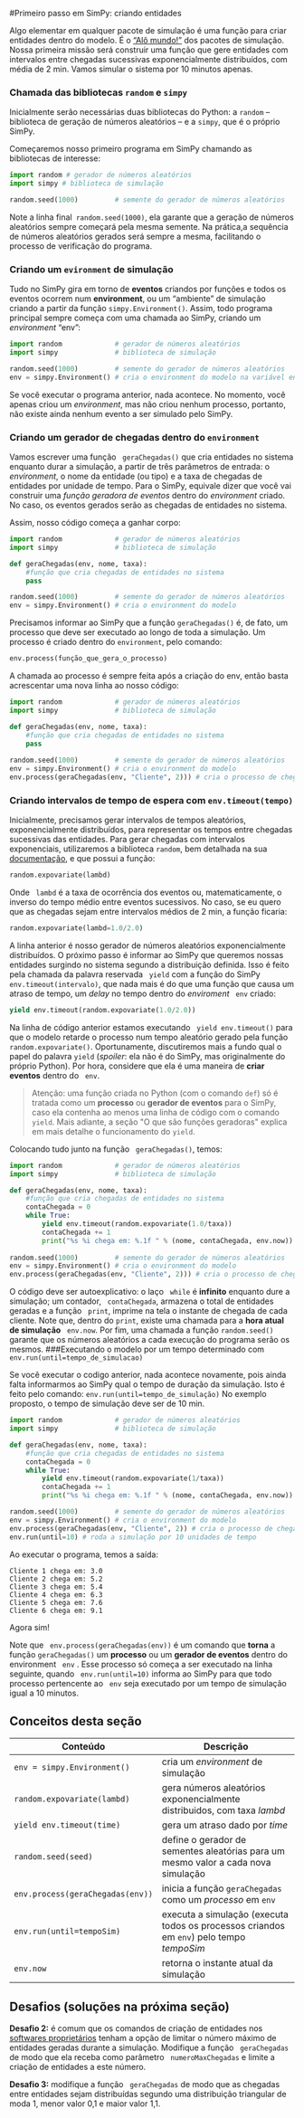 #Primeiro passo em SimPy: criando entidades

Algo elementar em qualquer pacote de simulação é uma função para criar entidades dentro do modelo. É o [“Alô mundo!”](http://pt.wikipedia.org/wiki/Programa_Ol%C3%A1_Mundo) dos pacotes de simulação. Nossa primeira missão será construir uma função que gere entidades  com intervalos entre chegadas sucessivas exponencialmente distribuídos, com média de 2 min. Vamos simular o sistema por 10 minutos apenas.

### Chamada das bibliotecas ```random``` e ```simpy```

Inicialmente serão necessárias duas bibliotecas do Python: a ```random``` – biblioteca de geração de números aleatórios – e a ```simpy```, que é o próprio SimPy.

Começaremos nosso primeiro programa em SimPy chamando as bibliotecas de interesse:

<!---
não seria mais correto dizer que o programa é em Python? (ou Python / Simpy?)
SimPy é a biblioteca...

Não sei...
--->

```python
import random # gerador de números aleatórios
import simpy # biblioteca de simulação

random.seed(1000)         # semente do gerador de números aleatórios
```
Note a linha final``` random.seed(1000)```, ela garante que a geração de números aleatórios sempre começará pela mesma semente. Na prática,a sequência de números aleatórios gerados será sempre a mesma, facilitando o processo de verificação do programa.


### Criando um ```evironment``` de simulação

Tudo no SimPy gira em torno de **eventos** criandos por funções e todos os eventos ocorrem num **environment**, ou um “ambiente” de simulação criando a partir da função ```simpy.Environment()```. 
Assim, todo programa principal sempre começa com uma chamada ao SimPy, criando um *environment*  “env”:

```python
import random             # gerador de números aleatórios
import simpy              # biblioteca de simulação

random.seed(1000)         # semente do gerador de números aleatórios
env = simpy.Environment() # cria o environment do modelo na variável env
```

Se você executar o programa anterior, nada acontece. No momento, você apenas criou um *environment*, mas não criou nenhum processo, portanto, não existe ainda nenhum evento a ser simulado pelo SimPy.

### Criando um gerador de chegadas dentro do ```environment```

Vamos escrever uma função ```
geraChegadas()```
 que cria entidades no sistema enquanto durar a simulação, a partir de três parâmetros de entrada: o *environment*, o nome da entidade (ou tipo) e a taxa de chegadas de entidades por unidade de tempo. Para o SimPy, equivale dizer que você vai construir uma *função geradora de eventos* dentro do *environment* criado. No caso, os eventos gerados serão as chegadas de entidades no sistema.
 
Assim, nosso código começa a ganhar corpo:
```python
import random             # gerador de números aleatórios
import simpy              # biblioteca de simulação

def geraChegadas(env, nome, taxa):
    #função que cria chegadas de entidades no sistema
    pass

random.seed(1000)         # semente do gerador de números aleatórios
env = simpy.Environment() # cria o environment do modelo
```
Precisamos informar ao SimPy que a função ```geraChegadas()``` é, de fato, um processo que deve ser executado ao longo de toda a simulação. Um processo é criado dentro do ```environment```, pelo comando:
```python
env.process(função_que_gera_o_processo)
```
A chamada ao processo é sempre feita após a criação do env, então basta acrescentar uma nova linha ao nosso código:
```python
import random             # gerador de números aleatórios
import simpy              # biblioteca de simulação

def geraChegadas(env, nome, taxa):
    #função que cria chegadas de entidades no sistema
    pass
    
random.seed(1000)         # semente do gerador de números aleatórios
env = simpy.Environment() # cria o environment do modelo
env.process(geraChegadas(env, "Cliente", 2))) # cria o processo de chegadas
```
### Criando intervalos de tempo de espera com ```env.timeout(tempo)```
Inicialmente, precisamos gerar intervalos de tempos aleatórios, exponencialmente distribuídos, para representar os tempos entre chegadas sucessivas das entidades. Para gerar chegadas com intervalos exponenciais, utilizaremos a biblioteca ```random```, bem detalhada na sua [documentação](https://docs.python.org/2/library/random.html), e que possui a função:
```python
random.expovariate(lambd)
```

Onde ```
lambd```
 é a taxa de ocorrência dos eventos ou, matematicamente, o inverso do tempo médio entre eventos sucessivos. No caso, se eu quero que as chegadas sejam entre intervalos médios de 2 min, a função ficaria:
```python
random.expovariate(lambd=1.0/2.0)
```

A linha anterior é nosso gerador de números aleatórios exponencialmente distribuídos. O próximo passo é informar ao SimPy que queremos nossas entidades surgindo no sistema segundo a distribuição definida. Isso é feito pela chamada da palavra reservada ```
yield```
 com a função do SimPy ```
env.timeout(intervalo)```, que nada mais é do que uma função que causa um atraso de tempo, um *delay* no tempo dentro do *enviroment* ```
env```
 criado:

```python
yield env.timeout(random.expovariate(1.0/2.0))
```
Na linha de código anterior estamos executando ```
yield env.timeout()```
 para que o modelo retarde o processo num tempo aleatório gerado pela função ```
random.expovariate()```. Oportunamente, discutiremos mais a fundo qual o papel do palavra ```yield``` (*spoiler*: ela não é do SimPy, mas originalmente do próprio Python). Por hora, considere que ela é uma maneira de **criar eventos** dentro do ```
env```.


> Atenção: uma função criada no Python (com o comando ```def```) só é tratada como um **processo** ou **gerador de eventos** para o SimPy, caso ela contenha ao menos uma linha de código com o comando ```yield```. Mais adiante, a seção "O que são funções geradoras" explica em mais detalhe o funcionamento do ```yield```.

Colocando tudo junto na função ```
geraChegadas()```, temos:
 
```python
import random             # gerador de números aleatórios
import simpy              # biblioteca de simulação

def geraChegadas(env, nome, taxa):
    #função que cria chegadas de entidades no sistema
    contaChegada = 0
    while True:
        yield env.timeout(random.expovariate(1.0/taxa))
        contaChegada += 1
        print("%s %i chega em: %.1f " % (nome, contaChegada, env.now))
        
random.seed(1000)         # semente do gerador de números aleatórios
env = simpy.Environment() # cria o environment do modelo
env.process(geraChegadas(env, "Cliente", 2))) # cria o processo de chegadas
```
O código deve ser autoexplicativo: o laço ```
while```
 é **infinito** enquanto dure a simulação; um contador, ```
contaChegada```, armazena o total de entidades geradas e a função ```
print```, imprime na tela o instante de chegada de cada cliente. Note que, dentro do ```print```, existe uma chamada para a **hora atual de simulação** ```
env.now```. 
Por fim, uma chamada a função ```random.seed()``` garante que os números aleatórios a cada execução do programa serão os mesmos.
###Executando o modelo por um tempo determinado com ```env.run(until=tempo_de_simulacao)```

Se você executar o codigo anterior, nada acontece novamente, pois ainda falta informarmos ao SimPy qual o tempo de duração da simulação. Isto é feito pelo comando: ```env.run(until=tempo_de_simulação)```
No exemplo proposto, o tempo de simulação deve ser de 10 min.

```python
import random             # gerador de números aleatórios
import simpy              # biblioteca de simulação

def geraChegadas(env, nome, taxa):
    #função que cria chegadas de entidades no sistema
    contaChegada = 0
    while True:
        yield env.timeout(random.expovariate(1/taxa))
        contaChegada += 1
        print("%s %i chega em: %.1f " % (nome, contaChegada, env.now))

random.seed(1000)         # semente do gerador de números aleatórios
env = simpy.Environment() # cria o environment do modelo
env.process(geraChegadas(env, "Cliente", 2)) # cria o processo de chegadas
env.run(until=10) # roda a simulação por 10 unidades de tempo
```

Ao executar o programa, temos a saída:
```
Cliente 1 chega em: 3.0 
Cliente 2 chega em: 5.2 
Cliente 3 chega em: 5.4 
Cliente 4 chega em: 6.3 
Cliente 5 chega em: 7.6 
Cliente 6 chega em: 9.1 
```

Agora sim!

Note que ```
env.process(geraChegadas(env))```
 é um comando que **torna** a função ```geraChegadas()``` um **processo** ou um **gerador de eventos** dentro do environment ```
env```
. Esse processo só começa a ser executado na linha seguinte, quando ```
env.run(until=10)```
 informa ao SimPy para que todo processo pertencente ao ```
env```
 seja executado por um tempo de simulação igual a 10 minutos.

## Conceitos desta seção
| Conteúdo | Descrição |
| -- | -- |
| ```env = simpy.Environment()``` | cria um *environment* de simulação |
| ```random.expovariate(lambd)``` | gera números aleatórios exponencialmente distribuidos, com taxa *lambd* |
| ```yield env.timeout(time)``` | gera um atraso dado por *time* |
| ```random.seed(seed)``` | define o gerador de sementes aleatórias para um mesmo valor a cada nova simulação |
| ```env.process(geraChegadas(env))``` | inicia a função ```geraChegadas``` como um *processo* em ```env``` |
| ```env.run(until=tempoSim)``` | executa a simulação (executa todos os processos criandos em ```env```) pelo tempo *tempoSim* |
| ```env.now``` | retorna o instante atual da simulação |


## Desafios (soluções na próxima seção)
**Desafio 2:** é comum que os comandos de criação de entidades nos [softwares proprietários](https://pt.wikipedia.org/wiki/Software_propriet%C3%A1rio) tenham a opção de limitar o número máximo de entidades geradas durante a simulação. 
Modifique a função ```
geraChegadas```
 de modo que ela receba como parâmetro ```
numeroMaxChegadas```
 e limite a criação de entidades a este número.

**Desafio 3:** modifique a função ```
geraChegadas```
 de modo que as chegadas entre entidades sejam distribuídas segundo uma distribuição triangular de moda 1, menor valor 0,1 e maior valor 1,1.
 





